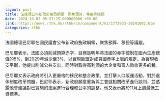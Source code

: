 ```yaml
---
layout: post
title: 法總理公布新政府施政綱領　聚焦預算、移民等議題
date: 2024-10-02 05:57:25.000000000 +08:00
link: https://news.rthk.hk/rthk/ch/component/k2/1772933-20241002.htm
categories: rthk
---
```


法國總理巴尼耶在國民議會公布新政府施政綱領，聚焦預算、移民等議題。

巴尼耶表示，法國必須削減預算赤字，目標是明年將法國的赤字控制在國內生產總值的5%，到2029年減少至3%，以實現歐盟對成員國赤字上限的規定。為實現收支平衡，他提出削減公共支出，同時對取得高利潤的大企業和富人徵收更多的稅。

巴尼耶又表示政府將引入更嚴格的移民和整合政策，並打擊人口販運活動。對於退休制度改革問題，巴尼耶表示，新政府願意重新與工會就相關改革進行談判，並透露他會建議對已實施的法案進行合理和公平的調整。他又表示將於11月上調最低工資標準。
